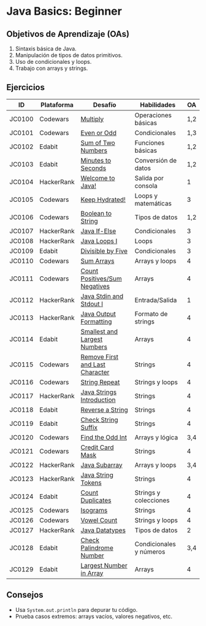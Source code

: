 # Java Basics: Beginner

## Objetivos de Aprendizaje (OAs)
1. Sintaxis básica de Java.
2. Manipulación de tipos de datos primitivos.
3. Uso de condicionales y loops.
4. Trabajo con arrays y strings.

## Ejercicios

| ID     | Plataforma  | Desafío                                                                 | Habilidades                          | OA  |
|--------|-------------|-------------------------------------------------------------------------|--------------------------------------|-----|
| JC0100 | Codewars    | [Multiply](https://www.codewars.com/kata/50654ddff44f800200000004)      | Operaciones básicas                  | 1,2 |
| JC0101 | Codewars    | [Even or Odd](https://www.codewars.com/kata/53da3dbb4a5168369a0000fe)   | Condicionales                        | 1,3 |
| JC0102 | Edabit      | [Sum of Two Numbers](https://edabit.com/challenge/3LpBLgNRrm89pSLmW)    | Funciones básicas                    | 1,2 |
| JC0103 | Edabit      | [Minutes to Seconds](https://edabit.com/challenge/8q54MKnRrm89pSLmW)    | Conversión de datos                  | 1,2 |
| JC0104 | HackerRank  | [Welcome to Java!](https://www.hackerrank.com/challenges/welcome-to-java) | Salida por consola                   | 1   |
| JC0105 | Codewars    | [Keep Hydrated!](https://www.codewars.com/kata/582cb0224e56e068d800003c)| Loops y matemáticas                  | 3   |
| JC0106 | Codewars    | [Boolean to String](https://www.codewars.com/kata/551b4501ac0447318f0009cd) | Tipos de datos                      | 1,2 |
| JC0107 | HackerRank  | [Java If-Else](https://www.hackerrank.com/challenges/java-if-else)      | Condicionales                        | 3   |
| JC0108 | HackerRank  | [Java Loops I](https://www.hackerrank.com/challenges/java-loops-i)      | Loops                                | 3   |
| JC0109 | Edabit      | [Divisible by Five](https://edabit.com/challenge/SLegK4jNvLgvC5XfL)     | Condicionales                        | 3   |
| JC0110 | Codewars    | [Sum Arrays](https://www.codewars.com/kata/53dc54212259ed3d4f00071c)    | Arrays y loops                       | 4   |
| JC0111 | Codewars    | [Count Positives/Sum Negatives](https://www.codewars.com/kata/576bb71bbbcf0951d5000044) | Arrays                     | 4   |
| JC0112 | HackerRank  | [Java Stdin and Stdout I](https://www.hackerrank.com/challenges/java-stdin-and-stdout-1) | Entrada/Salida           | 1   |
| JC0113 | HackerRank  | [Java Output Formatting](https://www.hackerrank.com/challenges/java-output-formatting) | Formato de strings      | 4   |
| JC0114 | Edabit      | [Smallest and Largest Numbers](https://edabit.com/challenge/e5P8jtu8sQ6BErFKr) | Arrays                   | 4   |
| JC0115 | Codewars    | [Remove First and Last Character](https://www.codewars.com/kata/56bc28ad5bdaeb4876000d7e) | Strings               | 4   |
| JC0116 | Codewars    | [String Repeat](https://www.codewars.com/kata/57a0e5c372292dd76d000d7e) | Strings y loops                      | 4   |
| JC0117 | HackerRank  | [Java Strings Introduction](https://www.hackerrank.com/challenges/java-strings-introduction) | Strings      | 4   |
| JC0118 | Edabit      | [Reverse a String](https://edabit.com/challenge/5gnyJw8N8YrvyyTLh)     | Strings                              | 4   |
| JC0119 | Edabit      | [Check String Suffix](https://edabit.com/challenge/YTECpnCCeJsYqYvfF)  | Strings                              | 4   |
| JC0120 | Codewars    | [Find the Odd Int](https://www.codewars.com/kata/54da5a58ea159efa38000836) | Arrays y lógica              | 3,4 |
| JC0121 | Codewars    | [Credit Card Mask](https://www.codewars.com/kata/5412509bd436bd33920011bc) | Strings                  | 4   |
| JC0122 | HackerRank  | [Java Subarray](https://www.hackerrank.com/challenges/java-negative-subarray) | Arrays y loops          | 3,4 |
| JC0123 | HackerRank  | [Java String Tokens](https://www.hackerrank.com/challenges/java-string-tokens) | Strings               | 4   |
| JC0124 | Edabit      | [Count Duplicates](https://edabit.com/challenge/ENNmwseEab73TMoBc)     | Strings y colecciones                | 4   |
| JC0125 | Codewars    | [Isograms](https://www.codewars.com/kata/54ba84be607a92aa900000f1)     | Strings                              | 4   |
| JC0126 | Codewars    | [Vowel Count](https://www.codewars.com/kata/54ff3102c1bad923760001f3)  | Strings y loops                      | 4   |
| JC0127 | HackerRank  | [Java Datatypes](https://www.hackerrank.com/challenges/java-datatypes) | Tipos de datos                       | 2   |
| JC0128 | Edabit      | [Check Palindrome Number](https://edabit.com/challenge/tMrbB6cwZDWGjvKKj) | Condicionales y números      | 3,4 |
| JC0129 | Edabit      | [Largest Number in Array](https://edabit.com/challenge/hymPkXdhmDQLe87QT) | Arrays                   | 4   |

## Consejos
- Usa `System.out.println` para depurar tu código.
- Prueba casos extremos: arrays vacíos, valores negativos, etc.